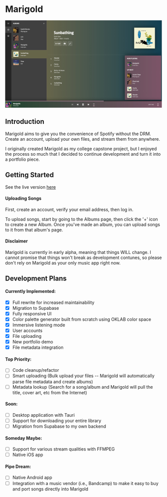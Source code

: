# Marigold

![Screenshot of Marigold](./static/public/images/screenshot.jpeg)


## Introduction

Marigold aims to give you the convenience of Spotify without the DRM.
Create an account, upload your own files, and stream them from anywhere.

I originally created Marigold as my college capstone project, but I enjoyed
the process so much that I decided to continue development and turn it into
a portfolio piece.


## Getting Started

See the live version [here](https://marigoldmusic.live/)

#### Uploading Songs

First, create an account, verify your email address, then log in.

To upload songs, start by going to the Albums page, then click the '+' icon to create a new Album.
Once you've made an album, you can upload songs to it from that album's page. 

#### Disclaimer 

Marigold is currently in early alpha, meaning that things WILL change. 
I cannot promise that things won't break as development contunes, so please don't 
rely on Marigold as your only music app right now. 


## Development Plans

#### Currently Implemented:

- [x] Full rewrite for increased maintainability
- [x] Migration to Supabase
- [x] Fully responsive UI
- [x] Color palette generator built from scratch using OKLAB color space
- [x] Immersive listening mode
- [x] User accounts
- [x] File uploading
- [x] New portfolio demo 
- [x] File metadata integration

#### Top Priority:

- [ ] Code cleanup/refactor
- [ ] Smart uploading (Bulk upload your files -- Marigold will automatically parse file metadata and create albums)
- [ ] Metadata lookup (Search for a song/album and Marigold will pull the title, cover art, etc from the Internet)

####  Soon:

- [ ] Desktop application with Tauri
- [ ] Support for downloading your entire library
- [ ] Migration from Supabase to my own backend

#### Someday Maybe:

- [ ] Support for various stream qualities with FFMPEG
- [ ] Native iOS app

#### Pipe Dream:

- [ ] Native Android app
- [ ] Integration with a music vendor (i.e., Bandcamp) to make it easy to buy and port songs directly into Marigold
